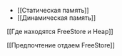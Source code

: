 - [[Статическая память]]
- [[Динамическая память]]

[[Где находятся FreeStore и Heap]]

[[Предпочтение отдаем FreeStore]]
